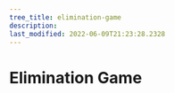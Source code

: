 ```yaml
---
tree_title: elimination-game
description: 
last_modified: 2022-06-09T21:23:28.2328
---
```


# Elimination Game
